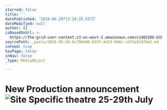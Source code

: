 ```yaml
---
starred: false
title: ''
datePublished: '2016-06-28T13:19:25.557Z'
dateModified: null
author: []
isBasedOnUrl: >-
  https://the-grid-user-content.s3-us-west-2.amazonaws.com/c148220b-b1ba-4bce-b8d2-1fee9d39e64f.jpg
sourcePath: _posts/2016-06-28-0c7964d0-015f-4d19-9b0c-cdf1e41df642.md
inFeed: true
hasPage: false
inNav: false
_type: MediaObject

---
```

# New Production announcement ![Site Specific theatre 25-29th July](https://the-grid-user-content.s3-us-west-2.amazonaws.com/c148220b-b1ba-4bce-b8d2-1fee9d39e64f.jpg)